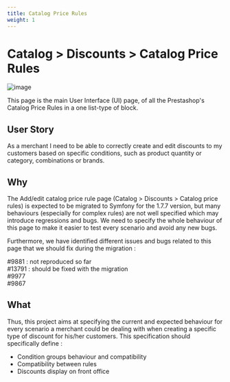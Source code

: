 ```yaml
---
title: Catalog Price Rules
weight: 1
---
```


# Catalog > Discounts > Catalog Price Rules

![image](https://user-images.githubusercontent.com/29095235/136795934-61a885b1-f2ac-4de3-8900-a80b10e1c971.png)

This page is the main User Interface (UI) page, of all the Prestashop's Catalog Price Rules in a one list-type of block. 

## User Story
As a merchant I need to be able to correctly create and edit discounts to my customers based on specific conditions, such as product quantity or category, combinations or brands.

## Why
The Add/edit catalog price rule page (Catalog > Discounts > Catalog price rules) is expected to be migrated to Symfony for the 1.7.7 version, but many behaviours (especially for complex rules) are not well specified which may introduce regressions and bugs. We need to specify the whole behaviour of this page to make it easier to test every scenario and avoid any new bugs.

Furthermore, we have identified different issues and bugs related to this page that we should fix during the migration :

#9881 : not reproduced so far<br>
#13791 : should be fixed with the migration<br>
#9977<br>
#9867<br>

## What

Thus, this project aims at specifying the current and expected behaviour for every scenario a merchant could be dealing with when creating a specific type of discount for his/her customers. This specification should specifically define : 
- Condition groups behaviour and compatibility 
- Compatibility between rules 
- Discounts display on front office

